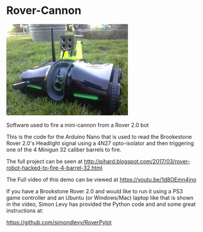 # Rover-Cannon
<img border="0" height="241" src="https://github.com/14point4kbps/Rover-Cannon/blob/master/20170224_154155.jpg">

Software used to fire a mini-cannon from a Rover 2.0 bot

This is the code for the Arduino Nano that is used to read the Brookestone Rover 2.0's Headlight signal using a 4N27 opto-isolator and then triggering one of the 4 Minigun 32 caliber barrels to fire. 

The full project can be seen at http://pihard.blogspot.com/2017/03/rover-robot-hacked-to-fire-4-barrel-32.html

The Full video of this demo can be viewed at https://youtu.be/1d8OEmn4jno


If you have a Brookstone Rover 2.0 and would like to run it using a PS3 game controller and an Ubuntu (or Windows/Mac) laptop like that is shown in the video, Simon Levy has provided the Python code and and some great instructions at:

https://github.com/simondlevy/RoverPylot
